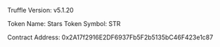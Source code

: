 Truffle Version: v5.1.20

Token Name: Stars
Token Symbol: STR

Contract Address: 0x2A17f2916E2DF6937Fb5F2b5135bC46F423e1c87